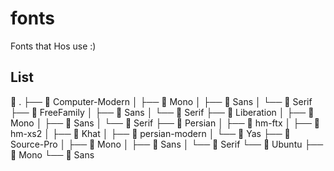 # fonts
Fonts that Hos use :)

## List

 .
├──  Computer-Modern
│  ├──  Mono
│  ├──  Sans
│  └──  Serif
├──  FreeFamily
│  ├──  Sans
│  └──  Serif
├──  Liberation
│  ├──  Mono
│  ├──  Sans
│  └──  Serif
├──  Persian
│  ├──  hm-ftx
│  ├──  hm-xs2
│  ├──  Khat
│  ├──  persian-modern
│  └──  Yas
├──  Source-Pro
│  ├──  Mono
│  ├──  Sans
│  └──  Serif
└──  Ubuntu
   ├──  Mono
   └──  Sans
